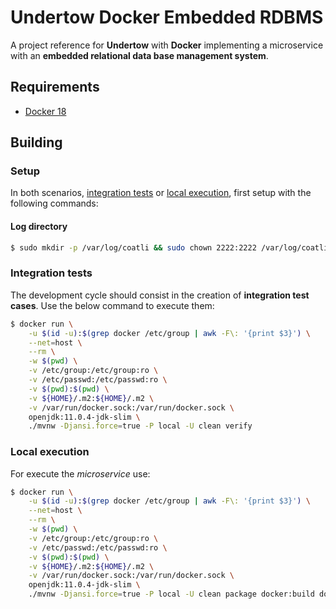 # Undertow Docker Embedded RDBMS

A project reference for **Undertow** with **Docker** implementing a microservice with an **embedded relational data base management system**.

## Requirements

  - [Docker 18](https://docs.docker.com/v18.09/install/)

## Building

### Setup

In both scenarios, [integration tests](#integration-tests) or [local execution](#local-execution), first setup with the following commands:

#### Log directory

```bash
$ sudo mkdir -p /var/log/coatli && sudo chown 2222:2222 /var/log/coatli
```

### Integration tests

The development cycle should consist in the creation of **integration test cases**. Use the below command to execute them:

```bash
$ docker run \
    -u $(id -u):$(grep docker /etc/group | awk -F\: '{print $3}') \
    --net=host \
    --rm \
    -w $(pwd) \
    -v /etc/group:/etc/group:ro \
    -v /etc/passwd:/etc/passwd:ro \
    -v $(pwd):$(pwd) \
    -v ${HOME}/.m2:${HOME}/.m2 \
    -v /var/run/docker.sock:/var/run/docker.sock \
    openjdk:11.0.4-jdk-slim \
    ./mvnw -Djansi.force=true -P local -U clean verify
```

### Local execution

For execute the _microservice_ use:

```bash
$ docker run \
    -u $(id -u):$(grep docker /etc/group | awk -F\: '{print $3}') \
    --net=host \
    --rm \
    -w $(pwd) \
    -v /etc/group:/etc/group:ro \
    -v /etc/passwd:/etc/passwd:ro \
    -v $(pwd):$(pwd) \
    -v ${HOME}/.m2:${HOME}/.m2 \
    -v /var/run/docker.sock:/var/run/docker.sock \
    openjdk:11.0.4-jdk-slim \
    ./mvnw -Djansi.force=true -P local -U clean package docker:build docker:start
```

